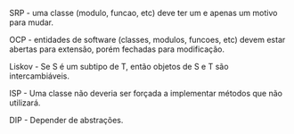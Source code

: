 SRP - uma classe (modulo, funcao, etc) deve ter um e apenas um motivo para mudar.

OCP - entidades de software (classes, modulos, funcoes, etc) devem estar abertas para extensão, porém fechadas para modificação.

Liskov - Se S é um subtipo de T, então objetos de S e T são intercambiáveis.

ISP - Uma classe não deveria ser forçada a implementar métodos que não utilizará.

DIP - Depender de abstrações.